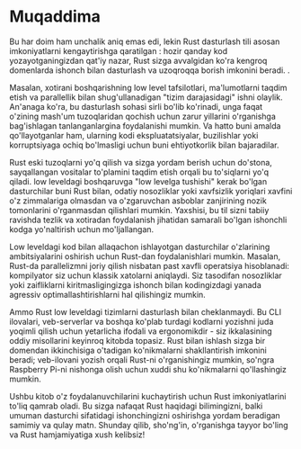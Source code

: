 # Muqaddima

Bu har doim ham unchalik aniq emas edi, lekin Rust dasturlash tili asosan
imkoniyatlarni kengaytirishga qaratilgan : hozir qanday kod yozayotganingizdan
qat'iy nazar, Rust sizga avvalgidan ko'ra kengroq domenlarda ishonch bilan
dasturlash va uzoqroqqa borish imkonini beradi. .

Masalan, xotirani boshqarishning low level tafsilotlari, ma'lumotlarni taqdim
etish va parallellik bilan shug'ullanadigan "tizim darajasidagi" ishni olaylik.
An'anaga ko'ra, bu dasturlash sohasi sirli bo'lib ko'rinadi, unga faqat o'zining
mash'um tuzoqlaridan qochish uchun zarur yillarini o'rganishga bag'ishlagan
tanlanganlargina foydalanishi mumkin. Va hatto buni amalda qo'llayotganlar ham,
ularning kodi ekspluatatsiyalar, buzilishlar yoki korruptsiyaga ochiq
bo'lmasligi uchun buni ehtiyotkorlik bilan bajaradilar.

Rust eski tuzoqlarni yo'q qilish va sizga yordam berish uchun do'stona,
sayqallangan vositalar to'plamini taqdim etish orqali bu to'siqlarni yo'q
qiladi. low leveldagi boshqaruvga "low levelga tushishi" kerak bo'lgan
dasturchilar buni Rust bilan, odatiy nosozliklar yoki xavfsizlik yoriqlari
xavfini o'z zimmalariga olmasdan va o'zgaruvchan asboblar zanjirining nozik
tomonlarini o'rganmasdan qilishlari mumkin. Yaxshisi, bu til sizni tabiiy
ravishda tezlik va xotiradan foydalanish jihatidan samarali bo'lgan ishonchli
kodga yo'naltirish uchun mo'ljallangan.

Low leveldagi kod bilan allaqachon ishlayotgan dasturchilar o'zlarining
ambitsiyalarini oshirish uchun Rust-dan foydalanishlari mumkin. Masalan, Rust-da
parallelizmni joriy qilish nisbatan past xavfli operatsiya hisoblanadi:
kompilyator siz uchun klassik xatolarni aniqlaydi. Siz tasodifan nosozliklar
yoki zaifliklarni kiritmasligingizga ishonch bilan kodingizdagi yanada agressiv
optimallashtirishlarni hal qilishingiz mumkin.

Ammo Rust low leveldagi tizimlarni dasturlash bilan cheklanmaydi. Bu CLI
ilovalari, veb-serverlar va boshqa ko'plab turdagi kodlarni yozishni juda
yoqimli qilish uchun yetarlicha ifodali va ergonomikdir - siz ikkalasining oddiy
misollarini keyinroq kitobda topasiz. Rust bilan ishlash sizga bir domendan
ikkinchisiga o'tadigan ko'nikmalarni shakllantirish imkonini beradi; veb-ilovani
yozish orqali Rust-ni o'rganishingiz mumkin, so'ngra Raspberry Pi-ni nishonga
olish uchun xuddi shu ko'nikmalarni qo'llashingiz mumkin.

Ushbu kitob o'z foydalanuvchilarini kuchaytirish uchun Rust imkoniyatlarini
to'liq qamrab oladi. Bu sizga nafaqat Rust haqidagi bilimingizni, balki umuman
dasturchi sifatidagi ishonchingizni oshirishga yordam beradigan samimiy va qulay
matn. Shunday qilib, sho'ng'in, o'rganishga tayyor bo'ling va Rust hamjamiyatiga
xush kelibsiz!
